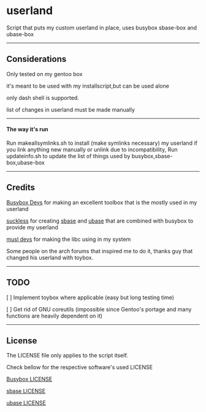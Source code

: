 # userland
Script that puts my custom userland in place, uses busybox sbase-box and ubase-box

---

## Considerations
Only tested on my gentoo box

it's meant to be used with my installscript,but can be used alone

only dash shell is supported.

list of changes in userland must be made manually


---

#### The way it's run

Run makeallsymlinks.sh to install (make symlinks necessary) my userland
if you link anything new manually or unlink due to incompatibility, Run updateinfo.sh to update the list of things used by busybox,sbase-box,ubase-box

---

## Credits

[Busybox Devs](https://busybox.net/) for making an excellent toolbox that is the mostly used in my userland

[suckless](http://suckless.org/) for creating [sbase](http://core.suckless.org/sbase) and [ubase](http://core.suckless.org/ubase) that are combined with busybox to provide my userland

[musl devs](https://www.musl-libc.org/) for making the libc using in my system

Some people on the arch forums that inspired me to do it, thanks guy that changed his userland with toybox.

---

## TODO

[ ] Implement toybox where applicable (easy but long testing time)

[ ] Get rid of GNU coreutils (impossible since Gentoo's portage and many functions are heavily dependent on it)

---

## License

The LICENSE file only applies to the script itself.

Check bellow for the respective software's used LICENSE

[Busybox LICENSE](https://busybox.net/license.html)

[sbase LICENSE](http://git.suckless.org/sbase/tree/LICENSE)

[ubase LICENSE](http://git.suckless.org/ubase/tree/LICENSE)


